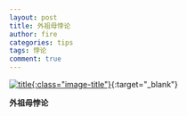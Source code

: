```yaml
---
layout: post
title: 外祖母悖论
author: fire
categories: tips 
tags: 悖论
comment: true
---
```


[![title](https://image.sideproject.cn/titlex/titlex_112.jpg){:class="image-title"}](https://image.sideproject.cn/titlex/titlex_112.jpg){:target="_blank"}

**外祖母悖论**
